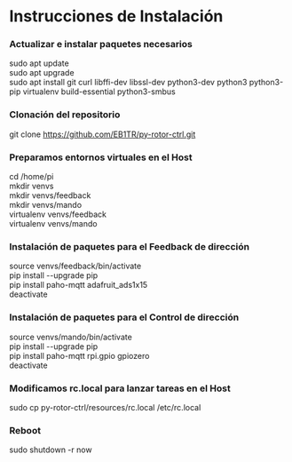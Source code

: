 # Instrucciones de Instalación

### Actualizar e instalar paquetes necesarios
sudo apt update<br>
sudo apt upgrade<br>
sudo apt install git curl libffi-dev libssl-dev python3-dev python3 python3-pip virtualenv build-essential python3-smbus<br>

### Clonación del repositorio
git clone https://github.com/EB1TR/py-rotor-ctrl.git

### Preparamos entornos virtuales en el Host
cd /home/pi<br>
mkdir venvs<br>
mkdir venvs/feedback<br>
mkdir venvs/mando<br>
virtualenv venvs/feedback<br>
virtualenv venvs/mando<br>

### Instalación de paquetes para el Feedback de dirección
source venvs/feedback/bin/activate<br>
pip install --upgrade pip<br>
pip install paho-mqtt adafruit_ads1x15<br>
deactivate<br>

### Instalación de paquetes para el Control de dirección
source venvs/mando/bin/activate<br>
pip install --upgrade pip<br>
pip install paho-mqtt rpi.gpio gpiozero<br>
deactivate<br>

### Modificamos rc.local para lanzar tareas en el Host
sudo cp py-rotor-ctrl/resources/rc.local /etc/rc.local<br>

### Reboot
sudo shutdown -r now<br>
